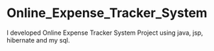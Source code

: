 # Online_Expense_Tracker_System
I developed Online Expense Tracker System Project using java, jsp, hibernate and my sql.
